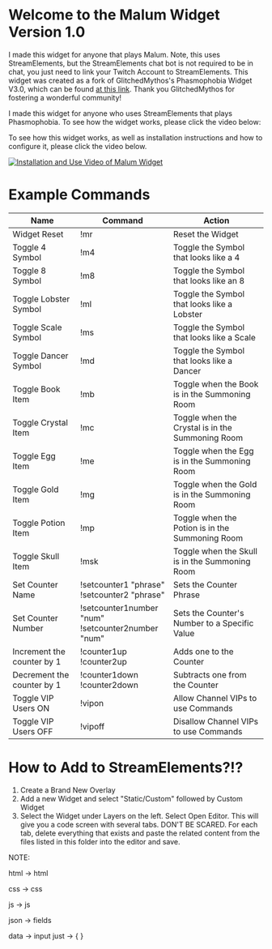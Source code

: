 # Welcome to the Malum Widget Version 1.0

I made this widget for anyone that plays Malum. Note, this uses StreamElements, but the StreamElements chat bot is not required to be in chat, you just need to link your Twitch Account to StreamElements.
This widget was created as a fork of GlitchedMythos's Phasmophobia Widget V3.0, which can be found [at this link](https://github.com/GlitchedMythos/se-widgets/tree/main/phasmophobia_evidence_v3). Thank you GlitchedMythos for fostering a wonderful community!

I made this widget for anyone who uses StreamElements that plays Phasmophobia. To see how the widget works, please click the video below:

To see how this widget works, as well as installation instructions and how to configure it, please click the video below.

[![Installation and Use Video of Malum Widget](https://static-cdn.jtvnw.net/jtv_user_pictures/7e7b82c3-4d79-408e-8cfe-0b636625e41e-profile_image-70x70.png)](https://twitch.tv/the__squall)

# Example Commands

| Name | Command | Action |
|--|--|--|
| Widget Reset | !mr | Reset the Widget |
| Toggle 4 Symbol | !m4 | Toggle the Symbol that looks like a 4 |
| Toggle 8 Symbol | !m8 | Toggle the Symbol that looks like an 8 |
| Toggle Lobster Symbol | !ml | Toggle the Symbol that looks like a Lobster |
| Toggle Scale Symbol | !ms | Toggle the Symbol that looks like a Scale |
| Toggle Dancer Symbol | !md | Toggle the Symbol that looks like a Dancer |
| Toggle Book Item | !mb | Toggle when the Book is in the Summoning Room |
| Toggle Crystal Item | !mc | Toggle when the Crystal is in the Summoning Room |
| Toggle Egg Item | !me | Toggle when the Egg is in the Summoning Room |
| Toggle Gold Item | !mg | Toggle when the Gold is in the Summoning Room |
| Toggle Potion Item | !mp | Toggle when the Potion is in the Summoning Room |
| Toggle Skull Item | !msk | Toggle when the Skull is in the Summoning Room |
| Set Counter Name | !setcounter1 "phrase"<br>!setcounter2 "phrase" | Sets the Counter Phrase |
| Set Counter Number | !setcounter1number "num"<br>!setcounter2number "num" | Sets the Counter's Number to a Specific Value |
| Increment the counter by 1 | !counter1up<br>!counter2up | Adds one to the Counter |
| Decrement the counter by 1 | !counter1down<br>!counter2down | Subtracts one from the Counter |
| Toggle VIP Users ON | !vipon | Allow Channel VIPs to use Commands |
| Toggle VIP Users OFF | !vipoff | Disallow Channel VIPs to use Commands |

# How to Add to StreamElements?!?

1. Create a Brand New Overlay
2. Add a new Widget and select "Static/Custom" followed by Custom Widget
3. Select the Widget under Layers on the left. Select Open Editor. This will give you a code screen with several tabs. DON'T BE SCARED. For each tab, delete everything that exists and paste the related content from the files listed in this folder into the editor and save.

NOTE: 

html -> html

css -> css

js -> js

json -> fields

data -> input just -> { }

